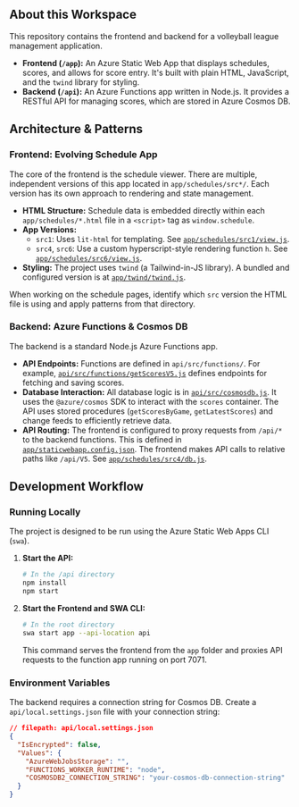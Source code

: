 ## About this Workspace

This repository contains the frontend and backend for a volleyball league management application.

-   **Frontend (`/app`):** An Azure Static Web App that displays schedules, scores, and allows for score entry. It's built with plain HTML, JavaScript, and the `twind` library for styling.
-   **Backend (`/api`):** An Azure Functions app written in Node.js. It provides a RESTful API for managing scores, which are stored in Azure Cosmos DB.

## Architecture & Patterns

### Frontend: Evolving Schedule App

The core of the frontend is the schedule viewer. There are multiple, independent versions of this app located in `app/schedules/src*/`. Each version has its own approach to rendering and state management.

-   **HTML Structure:** Schedule data is embedded directly within each `app/schedules/*.html` file in a `<script>` tag as `window.schedule`.
-   **App Versions:**
    -   `src1`: Uses `lit-html` for templating. See [`app/schedules/src1/view.js`](app/schedules/src1/view.js).
    -   `src4`, `src6`: Use a custom hyperscript-style rendering function `h`. See [`app/schedules/src6/view.js`](app/schedules/src6/view.js).
-   **Styling:** The project uses `twind` (a Tailwind-in-JS library). A bundled and configured version is at [`app/twind/twind.js`](app/twind/twind.js).

When working on the schedule pages, identify which `src` version the HTML file is using and apply patterns from that directory.

### Backend: Azure Functions & Cosmos DB

The backend is a standard Node.js Azure Functions app.

-   **API Endpoints:** Functions are defined in `api/src/functions/`. For example, [`api/src/functions/getScoresV5.js`](api/src/functions/getScoresV5.js) defines endpoints for fetching and saving scores.
-   **Database Interaction:** All database logic is in [`api/src/cosmosdb.js`](api/src/cosmosdb.js). It uses the `@azure/cosmos` SDK to interact with the `scores` container. The API uses stored procedures (`getScoresByGame`, `getLatestScores`) and change feeds to efficiently retrieve data.
-   **API Routing:** The frontend is configured to proxy requests from `/api/*` to the backend functions. This is defined in [`app/staticwebapp.config.json`](app/staticwebapp.config.json). The frontend makes API calls to relative paths like `/api/V5`. See [`app/schedules/src4/db.js`](app/schedules/src4/db.js).

## Development Workflow

### Running Locally

The project is designed to be run using the Azure Static Web Apps CLI (`swa`).

1.  **Start the API:**
    ```bash
    # In the /api directory
    npm install
    npm start
    ```

2.  **Start the Frontend and SWA CLI:**
    ```bash
    # In the root directory
    swa start app --api-location api
    ```
    This command serves the frontend from the `app` folder and proxies API requests to the function app running on port 7071.

### Environment Variables

The backend requires a connection string for Cosmos DB. Create a `api/local.settings.json` file with your connection string:

````json
// filepath: api/local.settings.json
{
  "IsEncrypted": false,
  "Values": {
    "AzureWebJobsStorage": "",
    "FUNCTIONS_WORKER_RUNTIME": "node",
    "COSMOSDB2_CONNECTION_STRING": "your-cosmos-db-connection-string"
  }
}